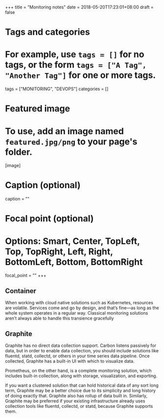 +++
title = "Monitoring notes"
date = 2018-05-20T17:23:01+08:00
draft = false

# Tags and categories
# For example, use `tags = []` for no tags, or the form `tags = ["A Tag", "Another Tag"]` for one or more tags.
tags = ["MONITORING", "DEVOPS"]
categories = []

# Featured image
# To use, add an image named `featured.jpg/png` to your page's folder. 
[image]
  # Caption (optional)
  caption = ""

  # Focal point (optional)
  # Options: Smart, Center, TopLeft, Top, TopRight, Left, Right, BottomLeft, Bottom, BottomRight
  focal_point = ""
+++

## Container

When working with cloud native solutions such as Kubernetes, resources are volatile. Services come and go by design, and that’s fine—as long as the whole system operates in a regular way. Classical monitoring solutions aren’t always able to handle this transience gracefully

## Graphite

Graphite has no direct data collection support. Carbon listens passively for data, but in order to enable data collection, you should include solutions like fluentd, statd, collectd, or others in your time series data pipeline. Once collected, Graphite has a built-in UI with which to visualize data.

Prometheus, on the other hand, is a complete monitoring solution, which includes built-in collection, along with storage, visualization, and exporting.


If you want a clustered solution that can hold historical data of any sort long term, Graphite may be a better choice due to its simplicity and long history of doing exactly that. Graphite also has rollup of data built in. Similarly, Graphite may be preferred if your existing infrastructure already uses collection tools like fluentd, collectd, or statd, because Graphite supports them.